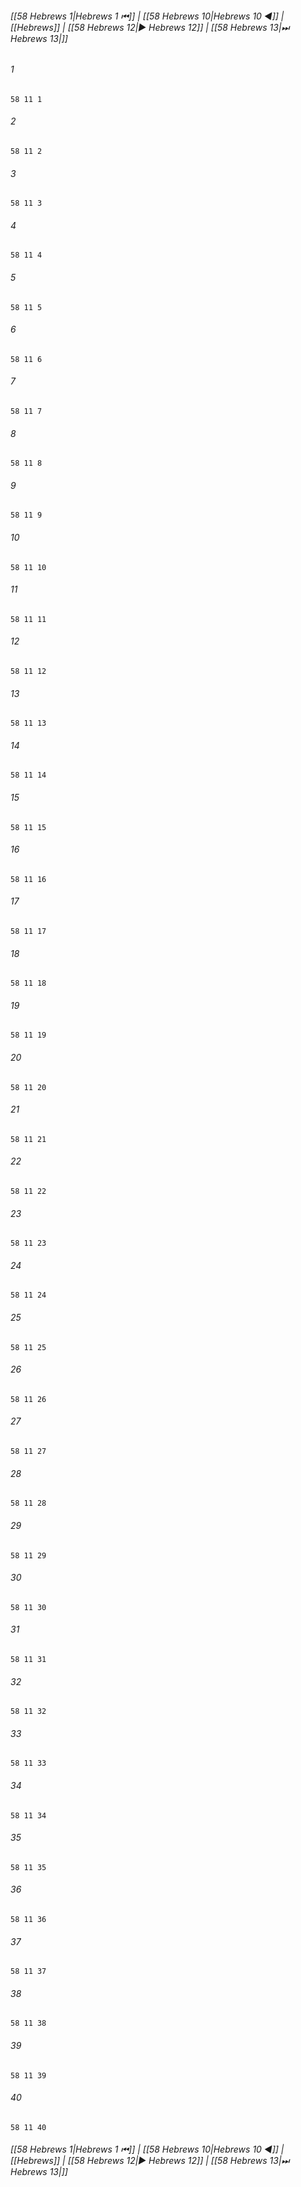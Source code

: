 
###### [[58 Hebrews 1|Hebrews 1 ⏮]] | [[58 Hebrews 10|Hebrews 10 ◀]] | [[Hebrews]] | [[58 Hebrews 12|▶ Hebrews 12]] | [[58 Hebrews 13|⏭ Hebrews 13|]]

###### 1
``` verse
58 11 1 
```
###### 2
``` verse
58 11 2 
```
###### 3
``` verse
58 11 3 
```
###### 4
``` verse
58 11 4 
```
###### 5
``` verse
58 11 5 
```
###### 6
``` verse
58 11 6 
```
###### 7
``` verse
58 11 7 
```
###### 8
``` verse
58 11 8 
```
###### 9
``` verse
58 11 9 
```
###### 10
``` verse
58 11 10 
```
###### 11
``` verse
58 11 11 
```
###### 12
``` verse
58 11 12 
```
###### 13
``` verse
58 11 13 
```
###### 14
``` verse
58 11 14 
```
###### 15
``` verse
58 11 15 
```
###### 16
``` verse
58 11 16 
```
###### 17
``` verse
58 11 17 
```
###### 18
``` verse
58 11 18 
```
###### 19
``` verse
58 11 19 
```
###### 20
``` verse
58 11 20 
```
###### 21
``` verse
58 11 21 
```
###### 22
``` verse
58 11 22 
```
###### 23
``` verse
58 11 23 
```
###### 24
``` verse
58 11 24 
```
###### 25
``` verse
58 11 25 
```
###### 26
``` verse
58 11 26 
```
###### 27
``` verse
58 11 27 
```
###### 28
``` verse
58 11 28 
```
###### 29
``` verse
58 11 29 
```
###### 30
``` verse
58 11 30 
```
###### 31
``` verse
58 11 31 
```
###### 32
``` verse
58 11 32 
```
###### 33
``` verse
58 11 33 
```
###### 34
``` verse
58 11 34 
```
###### 35
``` verse
58 11 35 
```
###### 36
``` verse
58 11 36 
```
###### 37
``` verse
58 11 37 
```
###### 38
``` verse
58 11 38 
```
###### 39
``` verse
58 11 39 
```
###### 40
``` verse
58 11 40 
```

###### [[58 Hebrews 1|Hebrews 1 ⏮]] | [[58 Hebrews 10|Hebrews 10 ◀]] | [[Hebrews]] | [[58 Hebrews 12|▶ Hebrews 12]] | [[58 Hebrews 13|⏭ Hebrews 13|]]

